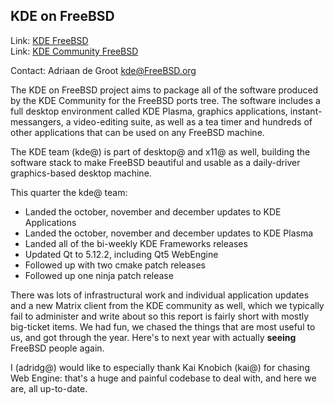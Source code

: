 ## KDE on FreeBSD ##

Link:    [KDE FreeBSD](https://freebsd.kde.org/)  
Link:    [KDE Community FreeBSD](https://community.kde.org/FreeBSD)  

Contact: Adriaan de Groot <kde@FreeBSD.org>  

The KDE on FreeBSD project aims to package all of the software 
produced by the KDE Community for the FreeBSD ports tree.
The software includes a full desktop environment called KDE Plasma, 
graphics applications, instant-messangers, a video-editing suite,
as well as a tea timer
and hundreds of other applications that can be used on
any FreeBSD machine.

The KDE team (kde@) is part of desktop@ and x11@ as well,
building the software stack to make FreeBSD beautiful and usable
as a daily-driver graphics-based desktop machine.

This quarter the kde@ team:

- Landed the october, november and december updates to KDE Applications
- Landed the october, november and december updates to KDE Plasma
- Landed all of the bi-weekly KDE Frameworks releases
- Updated Qt to 5.12.2, including Qt5 WebEngine
- Followed up with two cmake patch releases
- Followed up one ninja patch release

There was lots of infrastructural work and individual application
updates and a new Matrix client from the KDE community
as well, which we typically fail to administer and write about
so this report is fairly short with mostly big-ticket items.
We had fun, we chased the things that are most useful to
us, and got through the year. Here's to next year with
actually **seeing** FreeBSD people again.

I (adridg@) would like to especially thank Kai Knobich (kai@) for chasing Web Engine:
that's a huge and painful codebase to deal with, and here we
are, all up-to-date.
